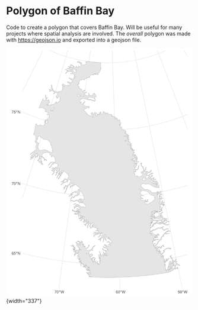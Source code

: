 # Polygon of Baffin Bay

Code to create a polygon that covers Baffin Bay. Will be useful for many projects where spatial analysis are involved. The *overall* polygon was made with <https://geojson.io> and exported into a geojson file.

![](graphs/baffin_bay.png){width="337"}
